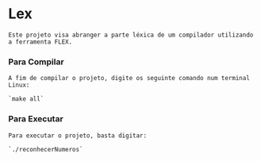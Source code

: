 # Lex
	Este projeto visa abranger a parte léxica de um compilador utilizando a ferramenta FLEX.


### Para Compilar
	A fim de compilar o projeto, digite os seguinte comando num terminal Linux:

	`make all`


### Para Executar

	Para executar o projeto, basta digitar:

	`./reconhecerNumeros`
